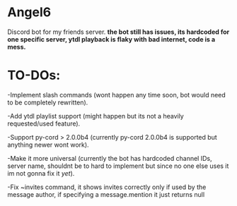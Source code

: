 # Angel6
Discord bot for my friends server.
**the bot still has issues, its hardcoded for one specific server, ytdl playback is flaky with bad internet, code is a mess.**

# TO-DOs:
-Implement slash commands (wont happen any time soon, bot would need to be completely rewritten).

-Add ytdl playlist support (might happen but its not a heavily requested/used feature).

-Support py-cord > 2.0.0b4 (currently py-cord 2.0.0b4 is supported but anything newer wont work).

-Make it more universal (currently the bot has hardcoded channel IDs, server name, shouldnt be to hard to implement but since no one else uses it im not gonna fix it *yet*).

-Fix ~invites command, it shows invites correctly only if used by the message author, if specifying a message.mention it just returns null
